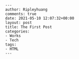     ---
    author: Ripleyhuang
    comments: true
    date: 2021-05-10 12:07:32+00:00
    layout: post
    title: The First Post
    categories:
    - Works
    - Tech
    tags:
    - HTML
    ---

